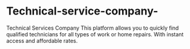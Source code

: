# Technical-service-company-
Technical Services Company This platform allows you to quickly find qualified technicians for all types of work or home repairs. With instant access and affordable rates.

